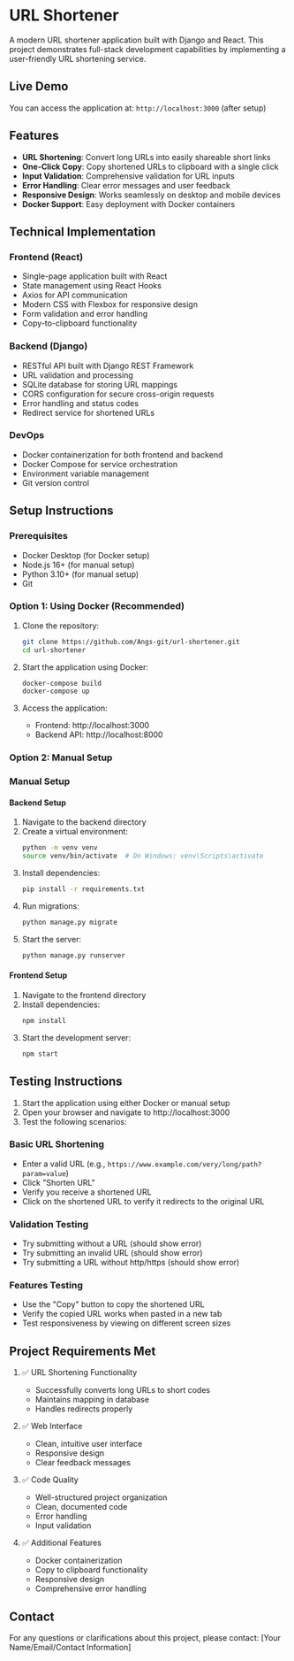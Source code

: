 # URL Shortener

A modern URL shortener application built with Django and React. This project demonstrates full-stack development capabilities by implementing a user-friendly URL shortening service.

## Live Demo

You can access the application at: `http://localhost:3000` (after setup)

## Features

- **URL Shortening**: Convert long URLs into easily shareable short links
- **One-Click Copy**: Copy shortened URLs to clipboard with a single click
- **Input Validation**: Comprehensive validation for URL inputs
- **Error Handling**: Clear error messages and user feedback
- **Responsive Design**: Works seamlessly on desktop and mobile devices
- **Docker Support**: Easy deployment with Docker containers

## Technical Implementation

### Frontend (React)
- Single-page application built with React
- State management using React Hooks
- Axios for API communication
- Modern CSS with Flexbox for responsive design
- Form validation and error handling
- Copy-to-clipboard functionality

### Backend (Django)
- RESTful API built with Django REST Framework
- URL validation and processing
- SQLite database for storing URL mappings
- CORS configuration for secure cross-origin requests
- Error handling and status codes
- Redirect service for shortened URLs

### DevOps
- Docker containerization for both frontend and backend
- Docker Compose for service orchestration
- Environment variable management
- Git version control

## Setup Instructions

### Prerequisites
- Docker Desktop (for Docker setup)
- Node.js 16+ (for manual setup)
- Python 3.10+ (for manual setup)
- Git

### Option 1: Using Docker (Recommended)

1. Clone the repository:
   ```bash
   git clone https://github.com/Angs-git/url-shortener.git
   cd url-shortener
   ```

2. Start the application using Docker:
   ```bash
   docker-compose build
   docker-compose up
   ```

3. Access the application:
   - Frontend: http://localhost:3000
   - Backend API: http://localhost:8000

### Option 2: Manual Setup

### Manual Setup

#### Backend Setup
1. Navigate to the backend directory
2. Create a virtual environment:
   ```bash
   python -m venv venv
   source venv/bin/activate  # On Windows: venv\Scripts\activate
   ```
3. Install dependencies:
   ```bash
   pip install -r requirements.txt
   ```
4. Run migrations:
   ```bash
   python manage.py migrate
   ```
5. Start the server:
   ```bash
   python manage.py runserver
   ```

#### Frontend Setup
1. Navigate to the frontend directory
2. Install dependencies:
   ```bash
   npm install
   ```
3. Start the development server:
   ```bash
   npm start
   ```

## Testing Instructions

1. Start the application using either Docker or manual setup
2. Open your browser and navigate to http://localhost:3000
3. Test the following scenarios:

### Basic URL Shortening
- Enter a valid URL (e.g., `https://www.example.com/very/long/path?param=value`)
- Click "Shorten URL"
- Verify you receive a shortened URL
- Click on the shortened URL to verify it redirects to the original URL

### Validation Testing
- Try submitting without a URL (should show error)
- Try submitting an invalid URL (should show error)
- Try submitting a URL without http/https (should show error)

### Features Testing
- Use the "Copy" button to copy the shortened URL
- Verify the copied URL works when pasted in a new tab
- Test responsiveness by viewing on different screen sizes

## Project Requirements Met

1. ✅ URL Shortening Functionality
   - Successfully converts long URLs to short codes
   - Maintains mapping in database
   - Handles redirects properly

2. ✅ Web Interface
   - Clean, intuitive user interface
   - Responsive design
   - Clear feedback messages

3. ✅ Code Quality
   - Well-structured project organization
   - Clean, documented code
   - Error handling
   - Input validation

4. ✅ Additional Features
   - Docker containerization
   - Copy to clipboard functionality
   - Responsive design
   - Comprehensive error handling

## Contact

For any questions or clarifications about this project, please contact:
[Your Name/Email/Contact Information]
